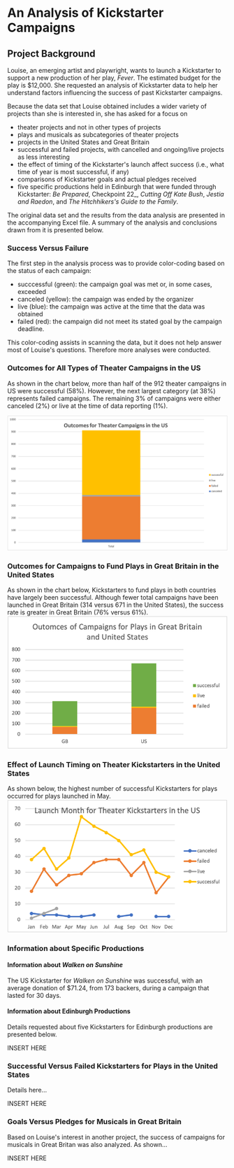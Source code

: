 # An Analysis of Kickstarter Campaigns

## Project Background
Louise, an emerging artist and playwright, wants to launch a Kickstarter to support a new production of her play, _Fever_. The estimated budget for the play is $12,000. She requested an analysis of Kickstarter data to help her understand factors influencing the success of past Kickstarter campaigns. 

Because the data set that Louise obtained includes a wider variety of projects than she is interested in, she has asked for a focus on 
* theater projects and not in other types of projects
* plays and musicals as subcategories of theater projects
* projects in the United States and Great Britain
* successful and failed projects, with cancelled and ongoing/live projects as less interesting
* the effect of timing of the Kickstarter's launch affect success (i.e., what time of year is most successful, if any)
* comparisons of Kickstarter goals and actual pledges received
* five specific productions held in Edinburgh that were funded through Kickstarter: _Be Prepared_, Checkpoint 22_, _Cutting Off Kate Bush_, _Jestia and Raedon_, and _The Hitchhikers's Guide to the Family_.

The original data set and the results from the data analysis are presented in the accompanying Excel file. A summary of the analysis and conclusions drawn from it is presented below.

### Success Versus Failure
The first step in the analysis process was to provide color-coding based on the status of each campaign: 

* succcessful (green): the campaign goal was met or, in some cases, exceeded
* canceled (yellow): the campaign was ended by the organizer
* live (blue): the campaign was active at the time that the data was obtained
* failed (red): the campaign did not meet its stated goal by the campaign deadline.

This color-coding assists in scanning the data, but it does not help answer most of Louise's questions. Therefore more analyses were conducted.

### Outcomes for All Types of Theater Campaigns in the US
As shown in the chart below, more than half of the 912 theater campaigns in US were successful (58%). However, the next largest category (at 38%) represents failed campaigns. The remaining 3% of campaigns were either canceled (2%) or live at the time of data reporting (1%).

![bar chart showing outcomes of theater kickstarters in the United States](https://github.com/larabjork/kickstarter-analysis/blob/main/Outcomes-US-Theater.png)

### Outcomes for Campaigns to Fund Plays in Great Britain in the United States
As shown in the chart below, Kickstarters to fund plays in both countries have largely been successful. Although fewer total campaigns have been launched in Great Britain (314 versus 671 in the United States), the success rate is greater in Great Britain (76% versus 61%). 
![bar chart showing outcomes of kickstarters for plays in Great Britain and the United States](
https://github.com/larabjork/kickstarter-analysis/blob/main/Outcomes-Plays-GB-UK.png)

### Effect of Launch Timing on Theater Kickstarters in the United States
As shown below, the highest number of successful Kickstarters for plays occurred for plays launched in May.
![line chart showing outcomes of kickstarters for theater productions in the US, based on month of launch](https://github.com/larabjork/kickstarter-analysis/blob/main/Launch-Month-Theater-US.png)

### Information about Specific Productions

#### Information about _Walken on Sunshine_
The US Kickstarter for _Walken on Sunshine_ was successful, with an average donation of $71.24, from 173 backers, during a campaign that lasted for 30 days.

#### Information about Edinburgh Productions
Details requested about five Kickstarters for Edinburgh productions are presented below.

INSERT HERE

### Successful Versus Failed Kickstarters for Plays in the United States
Details here...

INSERT HERE

### Goals Versus Pledges for Musicals in Great Britain
Based on Louise's interest in another project, the success of campaigns for musicals in Great Britan was also analyzed. As shown...

INSERT HERE






